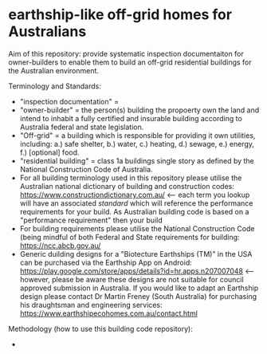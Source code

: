 # earthship-like off-grid homes for Australians

Aim of this repository: provide systematic inspection documentaiton for owner-builders to enable them to build an off-grid residential buildings for the Australian environment.

Terminology and Standards:

 * "inspection documentation" = 
 * "owner-builder" = the person(s) building the propoerty own the land and intend to inhabit a fully certified and insurable building according to Australia federal and state legislation. 
 * "Off-grid" = a building which is responsible for providing it own utilities, including: a.) safe shelter, b.) water, c.) heating, d.) sewage, e.) energy, f.) [optional] food.
 * "residential building" = class 1a buildings single story as defined by the National Construction Code of Australia.
 * For all building terminology used in this repository please utilise the Australian national dictionary of building and construction codes: https://www.constructiondictionary.com.au/ <-- each term you lookup will have an associated *standard* which will reference the performance requirements for your build. As Australian building code is based on a "performance requirement" then your build 
 * For building requirements please utilise the National Construction Code (being mindful of both Federal and State requirements for building: https://ncc.abcb.gov.au/
 * Generic duilding designs for a "Biotecture Earthships (TM)" in the USA can be purchased via the Earthship App on Android: https://play.google.com/store/apps/details?id=hr.apps.n207007048 <-- however, please be aware these designs are not suitable for council approved submission in Australia.  If you would like to adapt an Earthship design please contact Dr Martin Freney (South Australia) for purchasing his draughtsman and engineering services: https://www.earthshipecohomes.com.au/contact.html

Methodology (how to use this building code repository):

 * 


